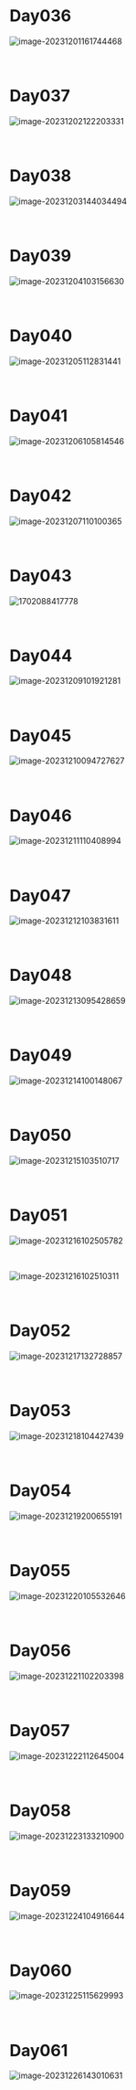 # Day036

![image-20231201161744468](./assets/image-20231201161744468.png)

&nbsp;

# Day037

![image-20231202122203331](./assets/image-20231202122203331.png)

&nbsp;

# Day038

![image-20231203144034494](./assets/image-20231203144034494.png)

&nbsp;

# Day039

![image-20231204103156630](./assets/image-20231204103156630.png)

&nbsp;

# Day040

![image-20231205112831441](./assets/image-20231205112831441.png)

&nbsp;

# Day041

![image-20231206105814546](./assets/image-20231206105814546.png)

&nbsp;

# Day042

![image-20231207110100365](./assets/image-20231207110100365.png)

&nbsp;

# Day043

![1702088417778](./assets/1702088417778.jpeg)

&nbsp;

# Day044

![image-20231209101921281](./assets/image-20231209101921281.png)

&nbsp;

# Day045

![image-20231210094727627](./assets/image-20231210094727627.png)

&nbsp;

# Day046

![image-20231211110408994](./assets/image-20231211110408994.png)

&nbsp;

# Day047

![image-20231212103831611](./assets/image-20231212103831611.png)

&nbsp;

# Day048

![image-20231213095428659](./assets/image-20231213095428659.png)

&nbsp;

# Day049

![image-20231214100148067](./assets/image-20231214100148067.png)

&nbsp;

# Day050

![image-20231215103510717](./assets/image-20231215103510717.png)

&nbsp;

# Day051

![image-20231216102505782](./assets/image-20231216102505782.png)

&nbsp;

![image-20231216102510311](./assets/image-20231216102510311.png)

&nbsp;

# Day052

![image-20231217132728857](./assets/image-20231217132728857.png)

&nbsp;

# Day053

![image-20231218104427439](./assets/image-20231218104427439.png)

&nbsp;

# Day054

![image-20231219200655191](./assets/image-20231219200655191.png)

&nbsp;

# Day055

![image-20231220105532646](./assets/image-20231220105532646.png)

&nbsp;

# Day056

![image-20231221102203398](./assets/image-20231221102203398.png)

&nbsp;

# Day057

![image-20231222112645004](./assets/image-20231222112645004.png)

&nbsp;

# Day058

![image-20231223133210900](./assets/image-20231223133210900.png)

&nbsp;

# Day059

![image-20231224104916644](./assets/image-20231224104916644.png)

&nbsp;

# Day060

![image-20231225115629993](./assets/image-20231225115629993.png)

&nbsp;

# Day061

![image-20231226143010631](./assets/image-20231226143010631.png)
